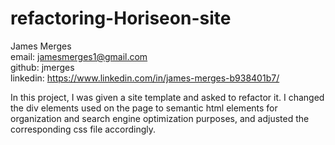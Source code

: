 # refactoring-Horiseon-site

James Merges  
email: jamesmerges1@gmail.com  
github: jmerges  
linkedin: https://www.linkedin.com/in/james-merges-b938401b7/  

In this project, I was given a site template and asked to refactor it. I changed the div elements used on the page to semantic html elements for organization and search engine optimization purposes, and adjusted the corresponding css file accordingly.  

<!-- include user info, technologies used, summary of process and
 what went into making the project. -->